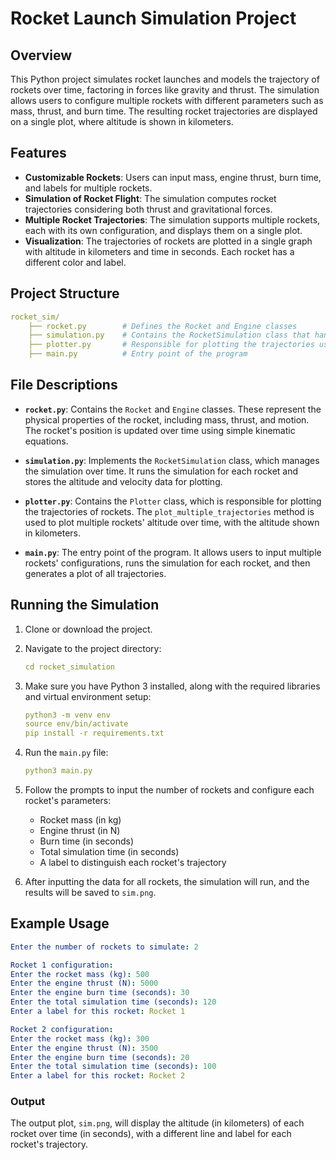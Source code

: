 # Rocket Launch Simulation Project

## Overview

This Python project simulates rocket launches and models the trajectory of rockets over time, factoring in forces like gravity and thrust. The simulation allows users to configure multiple rockets with different parameters such as mass, thrust, and burn time. The resulting rocket trajectories are displayed on a single plot, where altitude is shown in kilometers.

## Features

- **Customizable Rockets**: Users can input mass, engine thrust, burn time, and labels for multiple rockets.
- **Simulation of Rocket Flight**: The simulation computes rocket trajectories considering both thrust and gravitational forces.
- **Multiple Rocket Trajectories**: The simulation supports multiple rockets, each with its own configuration, and displays them on a single plot.
- **Visualization**: The trajectories of rockets are plotted in a single graph with altitude in kilometers and time in seconds. Each rocket has a different color and label.

## Project Structure

```yaml
rocket_sim/
    ├── rocket.py        # Defines the Rocket and Engine classes
    ├── simulation.py    # Contains the RocketSimulation class that handles the simulation logic
    ├── plotter.py       # Responsible for plotting the trajectories using Matplotlib
    ├── main.py          # Entry point of the program
```

## File Descriptions

- **`rocket.py`**: Contains the `Rocket` and `Engine` classes. These represent the physical properties of the rocket, including mass, thrust, and motion. The rocket's position is updated over time using simple kinematic equations.

- **`simulation.py`**: Implements the `RocketSimulation` class, which manages the simulation over time. It runs the simulation for each rocket and stores the altitude and velocity data for plotting.

- **`plotter.py`**: Contains the `Plotter` class, which is responsible for plotting the trajectories of rockets. The `plot_multiple_trajectories` method is used to plot multiple rockets' altitude over time, with the altitude shown in kilometers.

- **`main.py`**: The entry point of the program. It allows users to input multiple rockets' configurations, runs the simulation for each rocket, and then generates a plot of all trajectories.

## Running the Simulation

1. Clone or download the project.

2. Navigate to the project directory:

   ```yaml
   cd rocket_simulation
   ```

3. Make sure you have Python 3 installed, along with the required libraries and virtual environment setup:

   ```yaml
   python3 -m venv env
   source env/bin/activate
   pip install -r requirements.txt
   ```

4. Run the `main.py` file:

   ```yaml
   python3 main.py
   ```

5. Follow the prompts to input the number of rockets and configure each rocket's parameters:

   - Rocket mass (in kg)
   - Engine thrust (in N)
   - Burn time (in seconds)
   - Total simulation time (in seconds)
   - A label to distinguish each rocket's trajectory

6. After inputting the data for all rockets, the simulation will run, and the results will be saved to `sim.png`.

## Example Usage

```yaml
Enter the number of rockets to simulate: 2

Rocket 1 configuration:
Enter the rocket mass (kg): 500
Enter the engine thrust (N): 5000
Enter the engine burn time (seconds): 30
Enter the total simulation time (seconds): 120
Enter a label for this rocket: Rocket 1

Rocket 2 configuration:
Enter the rocket mass (kg): 300
Enter the engine thrust (N): 3500
Enter the engine burn time (seconds): 20
Enter the total simulation time (seconds): 100
Enter a label for this rocket: Rocket 2
```

### Output

The output plot, `sim.png`, will display the altitude (in kilometers) of each rocket over time (in seconds), with a different line and label for each rocket's trajectory.
